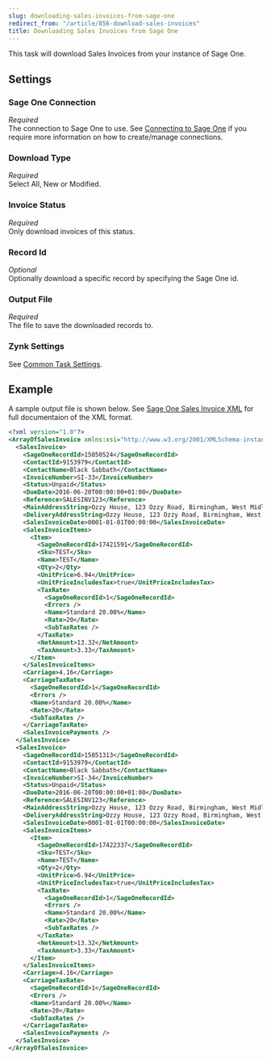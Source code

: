 ```yaml
---
slug: downloading-sales-invoices-from-sage-one
redirect_from: "/article/856-download-sales-invoices"
title: Downloading Sales Invoices from Sage One
---
```

This task will download Sales Invoices from your instance of Sage One.

## Settings
### Sage One Connection
_Required_  
The connection to Sage One to use. See [Connecting to Sage One](connecting-to-sage-one) if you require more information on how to create/manage connections.

### Download Type
_Required_  
Select All, New or Modified.

### Invoice Status
_Required_  
Only download invoices of this status.

### Record Id
_Optional_  
Optionally download a specific record by specifying the Sage One id.

### Output File
_Required_  
The file to save the downloaded records to.

### Zynk Settings
See [Common Task Settings](common-task-settings).

## Example
A sample output file is shown below. See [Sage One Sales Invoice XML](sage-one-sales-invoice-xml) for full documentaion of the XML format.
```xml
<?xml version="1.0"?>
<ArrayOfSalesInvoice xmlns:xsi="http://www.w3.org/2001/XMLSchema-instance" xmlns:xsd="http://www.w3.org/2001/XMLSchema">
  <SalesInvoice>
    <SageOneRecordId>15050524</SageOneRecordId>
    <ContactId>9153979</ContactId>
    <ContactName>Black Sabbath</ContactName>
    <InvoiceNumber>SI-33</InvoiceNumber>
    <Status>Unpaid</Status>
    <DueDate>2016-06-20T00:00:00+01:00</DueDate>
    <Reference>SALESINV123</Reference>
    <MainAddressString>Ozzy House, 123 Ozzy Road, Birmingham, West Midlands, B13 2DR</MainAddressString>
    <DeliveryAddressString>Ozzy House, 123 Ozzy Road, Birmingham, West Midlands, B13 2DR</DeliveryAddressString>
    <SalesInvoiceDate>0001-01-01T00:00:00</SalesInvoiceDate>
    <SalesInvoiceItems>
      <Item>
        <SageOneRecordId>17421591</SageOneRecordId>
        <Sku>TEST</Sku>
        <Name>TEST</Name>
        <Qty>2</Qty>
        <UnitPrice>6.94</UnitPrice>
        <UnitPriceIncludesTax>true</UnitPriceIncludesTax>
        <TaxRate>
          <SageOneRecordId>1</SageOneRecordId>
          <Errors />
          <Name>Standard 20.00%</Name>
          <Rate>20</Rate>
          <SubTaxRates />
        </TaxRate>
        <NetAmount>13.32</NetAmount>
        <TaxAmount>3.33</TaxAmount>
      </Item>
    </SalesInvoiceItems>
    <Carriage>4.16</Carriage>
    <CarriageTaxRate>
      <SageOneRecordId>1</SageOneRecordId>
      <Errors />
      <Name>Standard 20.00%</Name>
      <Rate>20</Rate>
      <SubTaxRates />
    </CarriageTaxRate>
    <SalesInvoicePayments />
  </SalesInvoice>
  <SalesInvoice>
    <SageOneRecordId>15051313</SageOneRecordId>
    <ContactId>9153979</ContactId>
    <ContactName>Black Sabbath</ContactName>
    <InvoiceNumber>SI-34</InvoiceNumber>
    <Status>Unpaid</Status>
    <DueDate>2016-06-20T00:00:00+01:00</DueDate>
    <Reference>SALESINV123</Reference>
    <MainAddressString>Ozzy House, 123 Ozzy Road, Birmingham, West Midlands, B13 2DR</MainAddressString>
    <DeliveryAddressString>Ozzy House, 123 Ozzy Road, Birmingham, West Midlands, B13 2DR</DeliveryAddressString>
    <SalesInvoiceDate>0001-01-01T00:00:00</SalesInvoiceDate>
    <SalesInvoiceItems>
      <Item>
        <SageOneRecordId>17422337</SageOneRecordId>
        <Sku>TEST</Sku>
        <Name>TEST</Name>
        <Qty>2</Qty>
        <UnitPrice>6.94</UnitPrice>
        <UnitPriceIncludesTax>true</UnitPriceIncludesTax>
        <TaxRate>
          <SageOneRecordId>1</SageOneRecordId>
          <Errors />
          <Name>Standard 20.00%</Name>
          <Rate>20</Rate>
          <SubTaxRates />
        </TaxRate>
        <NetAmount>13.32</NetAmount>
        <TaxAmount>3.33</TaxAmount>
      </Item>
    </SalesInvoiceItems>
    <Carriage>4.16</Carriage>
    <CarriageTaxRate>
      <SageOneRecordId>1</SageOneRecordId>
      <Errors />
      <Name>Standard 20.00%</Name>
      <Rate>20</Rate>
      <SubTaxRates />
    </CarriageTaxRate>
    <SalesInvoicePayments />
  </SalesInvoice>
</ArrayOfSalesInvoice>
```